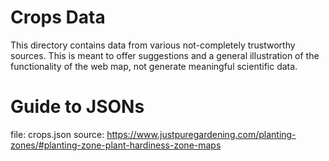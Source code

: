 # Crops Data
This directory contains data from various not-completely trustworthy sources. This is meant to offer suggestions and a general illustration of the functionality of the web map, not generate meaningful scientific data.

# Guide to JSONs
file: crops.json
source: https://www.justpuregardening.com/planting-zones/#planting-zone-plant-hardiness-zone-maps
